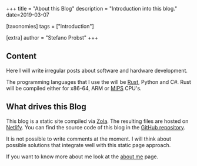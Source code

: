 +++
title = "About this Blog"
description = "Introduction into this blog."
date=2019-03-07

[taxonomies]
tags = ["Introduction"]

[extra]
author = "Stefano Probst"
+++
## Content
Here I will write irregular posts about software and hardware development.

The programming languages that I use the will be [Rust](https://www.rust-lang.org/), Python and C#.
Rust will be compiled either for x86-64, ARM or [MIPS](https://en.wikipedia.org/wiki/MIPS_architecture) CPU's.

## What drives this Blog
This blog is a static site compiled via [Zola](https://getzola.org/).
The resulting files are hosted on [Netlify](https://netlify.com/). You can find the
source code of this blog in the [GitHub repository](https://github.com/senden9/personal-blog).

It is not possible to write comments at the moment.
I will think about possible solutions that integrate well with this static page approach.

If you want to know more about me look at the [about me](./aboutme/_index.md) page.
